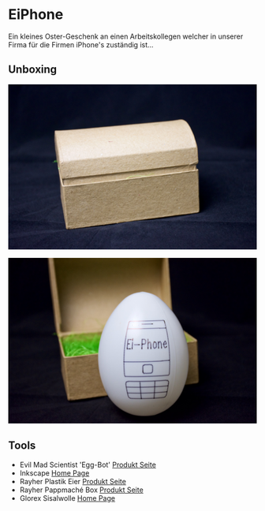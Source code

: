 # EiPhone
Ein kleines Oster-Geschenk an einen Arbeitskollegen welcher in unserer Firma für die Firmen iPhone's zuständig ist...

## Unboxing
![Unboxing Box closed](Ei_Phone_0001.jpg)

![Unboxing Box open](Ei_Phone_0004.jpg)

## Tools
* Evil Mad Scientist 'Egg-Bot' [Produkt Seite](http://shop.evilmadscientist.com/productsmenu/171)
* Inkscape [Home Page](https://inkscape.org/)
* Rayher Plastik Eier [Produkt Seite](https://rayher-hobby-shop.de/Tischdeko-Accessoires-1/Deko-Artikel/Ostern-1/Plastik-Eier.html)
* Rayher Pappmaché Box [Produkt Seite](https://rayher-hobby-shop.de/Bastelmaterial-1/Boxen-Dosen/Pappmach-Box-Truhe-FSC-Recycled-100-1-1.html)
* Glorex Sisalwolle [Home Page](http://www.glorex.com/)
